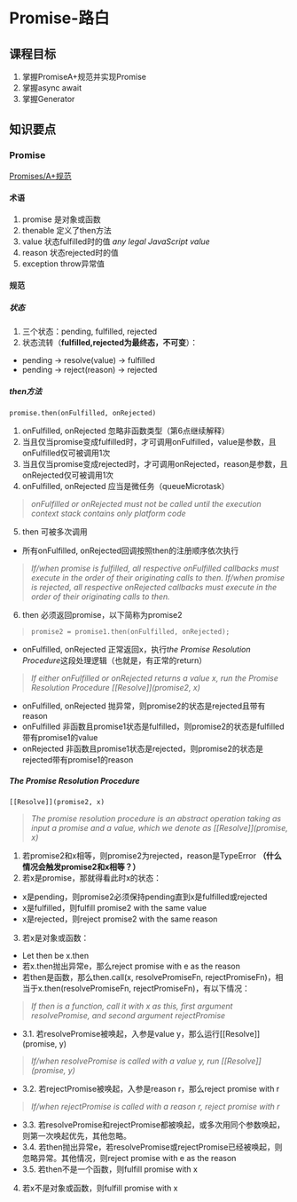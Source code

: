 # Promise-路白
## 课程目标
1. 掌握PromiseA+规范并实现Promise
2. 掌握async await
3. 掌握Generator

## 知识要点

### Promise
[Promises/A+规范](https://promisesaplus.com/)
#### 术语
1. promise 是对象或函数
2. thenable 定义了then方法
3. value 状态fulfilled时的值 *any legal JavaScript value*
4. reason 状态rejected时的值
5. exception throw异常值

#### 规范
##### 状态
1. 三个状态：pending, fulfilled, rejected
2. 状态流转（**fulfilled,rejected为最终态，不可变**）：
- pending -> resolve(value) -> fulfilled
- pending -> reject(reason) -> rejected


##### then方法
`promise.then(onFulfilled, onRejected)`
1. onFulfilled, onRejected 忽略非函数类型（第6点继续解释）
2. 当且仅当promise变成fulfilled时，才可调用onFulfilled，value是参数，且onFulfilled仅可被调用1次
3. 当且仅当promise变成rejected时，才可调用onRejected，reason是参数，且onRejected仅可被调用1次
4. onFulfilled, onRejected 应当是微任务（queueMicrotask）
> *onFulfilled or onRejected must not be called until the execution context stack contains only platform code*
5. then 可被多次调用
- 所有onFulfilled, onRejected回调按照then的注册顺序依次执行
> *If/when promise is fulfilled, all respective onFulfilled callbacks must execute in the order of their originating calls to then.*
> *If/when promise is rejected, all respective onRejected callbacks must execute in the order of their originating calls to then.*
6. then 必须返回promise，以下简称为promise2
> `promise2 = promise1.then(onFulfilled, onRejected);`
- onFulfilled, onRejected 正常返回x，执行*the Promise Resolution Procedure*这段处理逻辑（也就是，有正常的return）
> *If either onFulfilled or onRejected returns a value x, run the Promise Resolution Procedure [[Resolve]](promise2, x)*
- onFulfilled, onRejected 抛异常，则promise2的状态是rejected且带有reason
- onFulfilled 非函数且promise1状态是fulfilled，则promise2的状态是fulfilled带有promise1的value
- onRejected 非函数且promise1状态是rejected，则promise2的状态是rejected带有promise1的reason

##### The Promise Resolution Procedure
`[[Resolve]](promise2, x)` 
> *The promise resolution procedure is an abstract operation taking as input a promise and a value, which we denote as [[Resolve]](promise, x)*
1. 若promise2和x相等，则promise2为rejected，reason是TypeError
**（什么情况会触发promise2和x相等？）**
2. 若x是promise，那就得看此时x的状态：
- x是pending，则promise2必须保持pending直到x是fulfilled或rejected
- x是fulfilled，则fulfill promise2 with the same value
- x是rejected，则reject promise2 with the same reason
3. 若x是对象或函数：
- Let then be x.then
- 若x.then抛出异常e，那么reject promise with e as the reason
- 若then是函数，那么then.call(x, resolvePromiseFn, rejectPromiseFn)，相当于x.then(resolvePromiseFn, rejectPromiseFn)，有以下情况：
> *If then is a function, call it with x as this, first argument resolvePromise, and second argument rejectPromise*
- 3.1. 若resolvePromise被唤起，入参是value y，那么运行[[Resolve]](promise, y)
> *If/when resolvePromise is called with a value y, run [[Resolve]](promise, y)*
- 3.2. 若rejectPromise被唤起，入参是reason r，那么reject promise with r
> *If/when rejectPromise is called with a reason r, reject promise with r*
- 3.3. 若resolvePromise和rejectPromise都被唤起，或多次用同个参数唤起，则第一次唤起优先，其他忽略。
- 3.4. 若then抛出异常e，若resolvePromise或rejectPromise已经被唤起，则忽略异常。其他情况，则reject promise with e as the reason
- 3.5. 若then不是一个函数，则fulfill promise with x
4. 若x不是对象或函数，则fulfill promise with x
